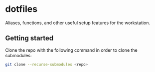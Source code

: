 # dotfiles
Aliases, functions, and other useful setup features for the workstation.

## Getting started
Clone the repo with the following command in order to clone the submodules:

```bash
git clone --recurse-submodules <repo>
```

